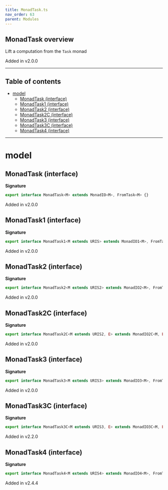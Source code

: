 ```yaml
---
title: MonadTask.ts
nav_order: 63
parent: Modules
---
```


## MonadTask overview

Lift a computation from the `Task` monad

Added in v2.0.0

---

<h2 class="text-delta">Table of contents</h2>

- [model](#model)
  - [MonadTask (interface)](#monadtask-interface)
  - [MonadTask1 (interface)](#monadtask1-interface)
  - [MonadTask2 (interface)](#monadtask2-interface)
  - [MonadTask2C (interface)](#monadtask2c-interface)
  - [MonadTask3 (interface)](#monadtask3-interface)
  - [MonadTask3C (interface)](#monadtask3c-interface)
  - [MonadTask4 (interface)](#monadtask4-interface)

---

# model

## MonadTask (interface)

**Signature**

```ts
export interface MonadTask<M> extends MonadIO<M>, FromTask<M> {}
```

Added in v2.0.0

## MonadTask1 (interface)

**Signature**

```ts
export interface MonadTask1<M extends URIS> extends MonadIO1<M>, FromTask1<M> {}
```

Added in v2.0.0

## MonadTask2 (interface)

**Signature**

```ts
export interface MonadTask2<M extends URIS2> extends MonadIO2<M>, FromTask2<M> {}
```

Added in v2.0.0

## MonadTask2C (interface)

**Signature**

```ts
export interface MonadTask2C<M extends URIS2, E> extends MonadIO2C<M, E>, FromTask2C<M, E> {}
```

Added in v2.0.0

## MonadTask3 (interface)

**Signature**

```ts
export interface MonadTask3<M extends URIS3> extends MonadIO3<M>, FromTask3<M> {}
```

Added in v2.0.0

## MonadTask3C (interface)

**Signature**

```ts
export interface MonadTask3C<M extends URIS3, E> extends MonadIO3C<M, E>, FromTask3C<M, E> {}
```

Added in v2.2.0

## MonadTask4 (interface)

**Signature**

```ts
export interface MonadTask4<M extends URIS4> extends MonadIO4<M>, FromTask4<M> {}
```

Added in v2.4.4
